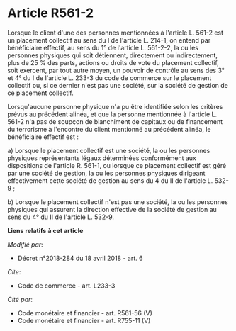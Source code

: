 # Article R561-2

Lorsque le client d'une des personnes mentionnées à l'article L. 561-2 est un placement collectif au sens du I de l'article
L. 214-1, on entend par bénéficiaire effectif, au sens du 1° de l'article L. 561-2-2, la ou les personnes physiques qui soit
détiennent, directement ou indirectement, plus de 25 % des parts, actions ou droits de vote du placement collectif, soit
exercent, par tout autre moyen, un pouvoir de contrôle au sens des 3° et 4° du I de l'article L. 233-3 du code de commerce
sur le placement collectif ou, si ce dernier n'est pas une société, sur la société de gestion de ce placement collectif.

Lorsqu'aucune personne physique n'a pu être identifiée selon les critères prévus au précédent alinéa, et que la personne
mentionnée à l'article L. 561-2 n'a pas de soupçon de blanchiment de capitaux ou de financement du terrorisme à l'encontre du
client mentionné au précédent alinéa, le bénéficiaire effectif est :

a) Lorsque le placement collectif est une société, la ou les personnes physiques représentants légaux déterminées
conformément aux dispositions de l'article R. 561-1, ou lorsque ce placement collectif est géré par une société de gestion,
la ou les personnes physiques dirigeant effectivement cette société de gestion au sens du 4 du II de l'article L. 532-9 ;

b) Lorsque le placement collectif n'est pas une société, la ou les personnes physiques qui assurent la direction effective de
la société de gestion au sens du 4° du II de l'article L. 532-9.

**Liens relatifs à cet article**

_Modifié par_:

  - Décret n°2018-284 du 18 avril 2018 - art. 6

_Cite_:

  - Code de commerce - art. L233-3

_Cité par_:

  - Code monétaire et financier - art. R561-56 (V)
  - Code monétaire et financier - art. R755-11 (V)
